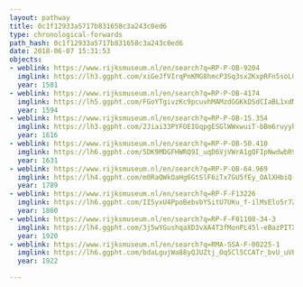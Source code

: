 ```yaml
---
layout: pathway
title: 0c1f12933a5717b831658c3a243c0ed6
type: chronological-forwards
path_hash: 0c1f12933a5717b831658c3a243c0ed6
date: 2018-06-07 15:31:53
objects:
- weblink: https://www.rijksmuseum.nl/en/search?q=RP-P-OB-9204
  imglink: https://lh3.ggpht.com/xiGeJfVIrqPnKMG8hmcP3Sq3sx2KxpRFn5soLG1jn9Ijt48IB1Oxa1QdBoS5cyxyW9IR8vLSjVuLfzqG_WMxmJGBwRg=s200
  year: 1581
- weblink: https://www.rijksmuseum.nl/en/search?q=RP-P-OB-4174
  imglink: https://lh5.ggpht.com/FGoYTgivzKc9pcuvhMAMzdGGKkDSdCIaBL1xdMbbcz4M4al8ySs-sZCPY5FoZqadFpbjxc4Yyj3zsjJjlviDrorBmOs=s200
  year: 1594
- weblink: https://www.rijksmuseum.nl/en/search?q=RP-P-OB-15.354
  imglink: https://lh3.ggpht.com/2Jiai33PYFOEIGqpgESGlWWxwuiT-bBm6ruyyhoQWU3KDkw7eo99hluqo_lPwVcy38KiYWMDJGDqzM_0ak2QML2wysU=s200
  year: 1616
- weblink: https://www.rijksmuseum.nl/en/search?q=RP-P-OB-50.410
  imglink: https://lh6.ggpht.com/5DK9MDGFHWRQ9I_uqD6VjVWrA1gQFIpNwdwbR9sV80K6gOQOMJP9cot2aoo3jlkwT3LbON-c9nURFqBje0YM4vLkaxs=s200
  year: 1631
- weblink: https://www.rijksmuseum.nl/en/search?q=RP-P-OB-64.969
  imglink: https://lh4.ggpht.com/m0RaQWkOaHg6GtSlF6iTx7GU5fEy_OAlXHbiQ-ExV6M5d4ukR_Y992DsCFd83gymPVi-VRCaq8Hl0c7sYwhLWcWwQXFx=s200
  year: 1789
- weblink: https://www.rijksmuseum.nl/en/search?q=RP-F-F13226
  imglink: https://lh6.ggpht.com/IISyxU4PpoBebvbYSitU7UKu_f-ilMsElo5r7ZJOklQbEAoG2q7Xs4Z6aNm5K__m9ya1q45EGI2rIf5tU6j9wBgt=s200
  year: 1860
- weblink: https://www.rijksmuseum.nl/en/search?q=RP-F-F01108-34-3
  imglink: https://lh4.ggpht.com/3j5wYGushqaXD3vXA4T3fMonPL45l-eBazPITXam1vHBHr07g0bSSDhLb5WS0PNvN7hcwxxa_PDmwh_BkX8BkIddOw=s200
  year: 1920
- weblink: https://www.rijksmuseum.nl/en/search?q=RMA-SSA-F-00225-1
  imglink: https://lh6.ggpht.com/bdaLgujWa88yQJUZtj_Oq5Cl5CCATr_bvU_uVBgaLIGveRnaZdvOminzu7S1hKV-H1U7iQPCxYtNOqrMd3atvZP0uDE=s200
  year: 1922

---
```

